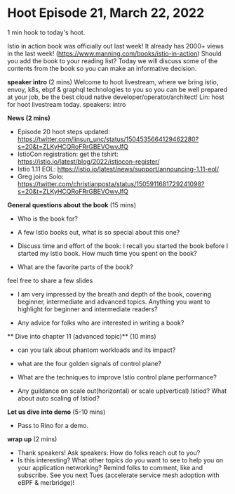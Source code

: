 # Hoot Episode 21, March 22, 2022

1 min hook to today's hoot.

Istio in action book was officially out last week!  It already has 2000+ views in the last week! (https://www.manning.com/books/istio-in-action) Should you add the book to your reading list? Today we will discuss some of the contents from the book so you can make an informative decision.

**speaker intro** (2 mins)
Welcome to hoot livestream, where we bring istio, envoy, k8s, ebpf & graphql technologies to you so you can be well prepared at your job, be the best cloud native developer/operator/architect!
Lin: host for hoot livestream today.
speakers: intro

**News (2 mins)**
- Episode 20 hoot steps updated: https://twitter.com/linsun_unc/status/1504535664129462280?s=20&t=ZLKyHCQRoFRrGBEVOwvJfQ
- IstioCon registration: get the tshirt: https://istio.io/latest/blog/2022/istiocon-register/
- Istio 1.11 EOL: https://istio.io/latest/news/support/announcing-1.11-eol/
- Greg joins Solo: https://twitter.com/christianposta/status/1505911681729241098?s=20&t=ZLKyHCQRoFRrGBEVOwvJfQ

**General questions about the book** (15 mins)
- Who is the book for?

- A few Istio books out, what is so special about this one?

- Discuss time and effort of the book: I recall you started the book before I started my istio book.  How much time you spent on the book?

- What are the favorite parts of the book?

feel free to share a few slides 

- I am very impressed by the breath and depth of the book, covering beginner, intermediate and advanced topics. Anything you want to highlight for beginner and intermediate readers?

- Any advice for folks who are interested in writing a book?

** Dive into chapter 11 (advanced topic)** (10 mins)
- can you talk about phantom workloads and its impact?

- what are the four golden signals of control plane?

- What are the techniques to improve Istio control plane performance?

- Any guildance on scale out(horizontal) or scale up(vertical) Istiod?  What about auto scaling of Istiod?


**Let us dive into demo** (5-10 mins)
- Pass to Rino for a demo.


**wrap up** (2 mins)
- Thank speakers! Ask speakers: How do folks reach out to you?
- Is this interesting? What other topics do you want to see to help you on your application networking? Remind folks to comment, like and subscribe. See you next Tues (accelerate service mesh adoption with eBPF & merbridge)!